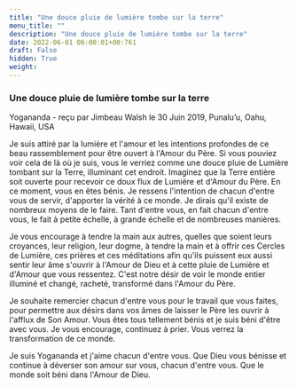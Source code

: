 ```yaml
---
title: "Une douce pluie de lumière tombe sur la terre"
menu_title: ""
description: "Une douce pluie de lumière tombe sur la terre"
date: 2022-06-01 06:00:01+00:761
draft: False
hidden: True
weight:
---
```

### Une douce pluie de lumière tombe sur la terre

Yogananda - reçu par Jimbeau Walsh le 30 Juin 2019, Punalu’u, Oahu, Hawaii, USA

Je suis attiré par la lumière et l'amour et les intentions profondes de ce beau rassemblement pour être ouvert à l'Amour du Père. Si vous pouviez voir cela de là où je suis, vous le verriez comme une douce pluie de Lumière tombant sur la Terre, illuminant cet endroit. Imaginez que la Terre entière soit ouverte pour recevoir ce doux flux de Lumière et d'Amour du Père. En ce moment, vous en êtes bénis. Je ressens l'intention de chacun d'entre vous de servir, d'apporter la vérité à ce monde. Je dirais qu'il existe de nombreux moyens de le faire. Tant d'entre vous, en fait chacun d'entre vous, le fait à petite échelle, à grande échelle et de nombreuses manières.

Je vous encourage à tendre la main aux autres, quelles que soient leurs croyances, leur religion, leur dogme, à tendre la main et à offrir ces Cercles de Lumière, ces prières et ces méditations afin qu'ils puissent eux aussi sentir leur âme s'ouvrir à l'Amour de Dieu et à cette pluie de Lumière et d'Amour que vous ressentez. C'est notre désir de voir le monde entier illuminé et changé, racheté, transformé dans l'Amour du Père.

Je souhaite remercier chacun d'entre vous pour le travail que vous faites, pour permettre aux désirs dans vos âmes de laisser le Père les ouvrir à l'afflux de Son Amour. Vous êtes tous tellement bénis et je suis béni d'être avec vous. Je vous encourage, continuez à prier. Vous verrez la transformation de ce monde.

Je suis Yogananda et j'aime chacun d'entre vous. Que Dieu vous bénisse et continue à déverser son amour sur vous, chacun d'entre vous. Que le monde soit béni dans l'Amour de Dieu.



